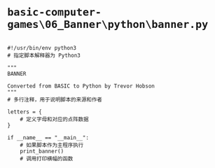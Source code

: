# `basic-computer-games\06_Banner\python\banner.py`

```

#!/usr/bin/env python3
# 指定脚本解释器为 Python3

"""
BANNER

Converted from BASIC to Python by Trevor Hobson
"""
# 多行注释，用于说明脚本的来源和作者

letters = {
    # 定义字母和对应的点阵数据
}

if __name__ == "__main__":
    # 如果脚本作为主程序执行
    print_banner()
    # 调用打印横幅的函数

```